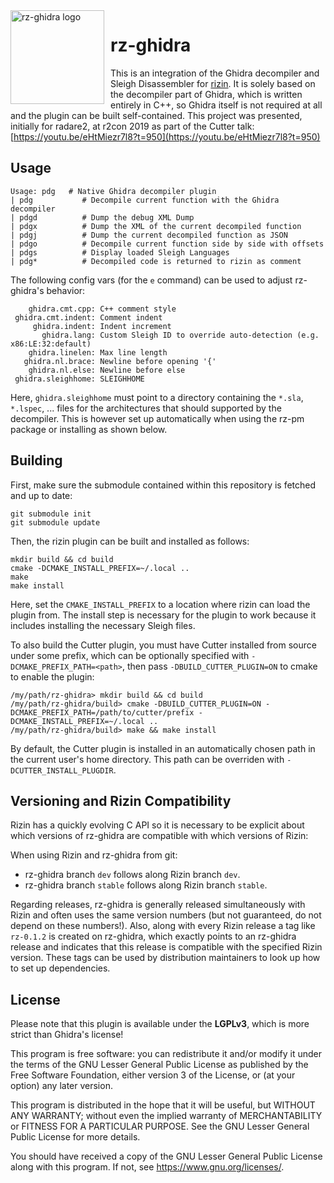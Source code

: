 <img width="150" height="150" align="left" style="float: left; margin: 0 10px 0 0;" alt="rz-ghidra logo" src="https://raw.githubusercontent.com/rizinorg/rz-ghidra/master/assets/logo.svg">

# rz-ghidra

<!--[![Build Status](https://travis-ci.com/rizinorg/rz-ghidra-dec.svg?token=JDmXp2pDhXxtPErySVHM&branch=master)](https://travis-ci.com/rizinorg/rz-ghidra)-->

This is an integration of the Ghidra decompiler and Sleigh Disassembler for [rizin](https://github.com/rizinorg/rizin).
It is solely based on the decompiler part of Ghidra, which is written entirely in
C++, so Ghidra itself is not required at all and the plugin can be built self-contained.
This project was presented, initially for radare2, at r2con 2019 as part of the Cutter talk: [https://youtu.be/eHtMiezr7l8?t=950](https://youtu.be/eHtMiezr7l8?t=950)

## Usage

```
Usage: pdg   # Native Ghidra decompiler plugin
| pdg           # Decompile current function with the Ghidra decompiler
| pdgd          # Dump the debug XML Dump
| pdgx          # Dump the XML of the current decompiled function
| pdgj          # Dump the current decompiled function as JSON
| pdgo          # Decompile current function side by side with offsets
| pdgs          # Display loaded Sleigh Languages
| pdg*          # Decompiled code is returned to rizin as comment
```

The following config vars (for the `e` command) can be used to adjust rz-ghidra's behavior:

```
    ghidra.cmt.cpp: C++ comment style
 ghidra.cmt.indent: Comment indent
     ghidra.indent: Indent increment
       ghidra.lang: Custom Sleigh ID to override auto-detection (e.g. x86:LE:32:default)
    ghidra.linelen: Max line length
   ghidra.nl.brace: Newline before opening '{'
    ghidra.nl.else: Newline before else
 ghidra.sleighhome: SLEIGHHOME
```

Here, `ghidra.sleighhome` must point to a directory containing the `*.sla`, `*.lspec`, ... files for
the architectures that should supported by the decompiler. This is however set up automatically when using
the rz-pm package or installing as shown below.

## Building

First, make sure the submodule contained within this repository is fetched and up to date:

```
git submodule init
git submodule update
```

Then, the rizin plugin can be built and installed as follows:

```
mkdir build && cd build
cmake -DCMAKE_INSTALL_PREFIX=~/.local ..
make
make install
```

Here, set the `CMAKE_INSTALL_PREFIX` to a location where rizin can load the plugin from.
The install step is necessary for the plugin to work because it includes installing the necessary Sleigh files.

To also build the Cutter plugin, you must have Cutter installed from source under some prefix,
which can be optionally specified with `-DCMAKE_PREFIX_PATH=<path>`, then pass `-DBUILD_CUTTER_PLUGIN=ON` to cmake
to enable the plugin:
```
/my/path/rz-ghidra> mkdir build && cd build
/my/path/rz-ghidra/build> cmake -DBUILD_CUTTER_PLUGIN=ON -DCMAKE_PREFIX_PATH=/path/to/cutter/prefix -DCMAKE_INSTALL_PREFIX=~/.local ..
/my/path/rz-ghidra/build> make && make install
```
By default, the Cutter plugin is installed in an automatically chosen path in the current user's home directory.
This path can be overriden with `-DCUTTER_INSTALL_PLUGDIR`.

## Versioning and Rizin Compatibility

Rizin has a quickly evolving C API so it is necessary to be explicit about which versions
of rz-ghidra are compatible with which versions of Rizin:

When using Rizin and rz-ghidra from git:
* rz-ghidra branch `dev` follows along Rizin branch `dev`.
* rz-ghidra branch `stable` follows along Rizin branch `stable`.

Regarding releases, rz-ghidra is generally released simultaneously with Rizin and
often uses the same version numbers (but not guaranteed, do not depend on these numbers!).
Also, along with every Rizin release a tag like `rz-0.1.2` is created on rz-ghidra, which exactly
points to an rz-ghidra release and indicates that this release is compatible with the specified Rizin version.
These tags can be used by distribution maintainers to look up how to set up dependencies.

## License

Please note that this plugin is available under the **LGPLv3**, which
is more strict than Ghidra's license!

This program is free software: you can redistribute it and/or modify
it under the terms of the GNU Lesser General Public License as published by
the Free Software Foundation, either version 3 of the License, or
(at your option) any later version.

This program is distributed in the hope that it will be useful,
but WITHOUT ANY WARRANTY; without even the implied warranty of
MERCHANTABILITY or FITNESS FOR A PARTICULAR PURPOSE.  See the
GNU Lesser General Public License for more details.

You should have received a copy of the GNU Lesser General Public License
along with this program.  If not, see <https://www.gnu.org/licenses/>.
